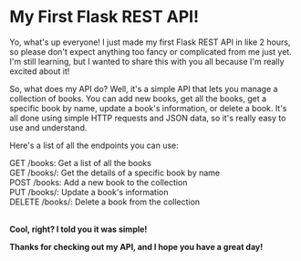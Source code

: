 # My First Flask REST API!

Yo, what's up everyone! I just made my first Flask REST API in like 2 hours, so please don't expect anything too fancy or complicated from me just yet. I'm still learning, but I wanted to share this with you all because I'm really excited about it!

So, what does my API do? Well, it's a simple API that lets you manage a collection of books. You can add new books, get all the books, get a specific book by name, update a book's information, or delete a book. It's all done using simple HTTP requests and JSON data, so it's really easy to use and understand.

Here's a list of all the endpoints you can use:

 <summary> GET /books: Get a list of all the books </summary>
 <summary> GET /books/<book_name>: Get the details of a specific book by name</summary>
 <summary> POST /books: Add a new book to the collection</summary>
 <summary> PUT /books/<book_name>: Update a book's information</summary>
 <summary> DELETE /books/<book_name>: Delete a book from the collection</summary>
 <br>
 
**Cool, right? I told you it was simple!**


**Thanks for checking out my API, and I hope you have a great day!**
